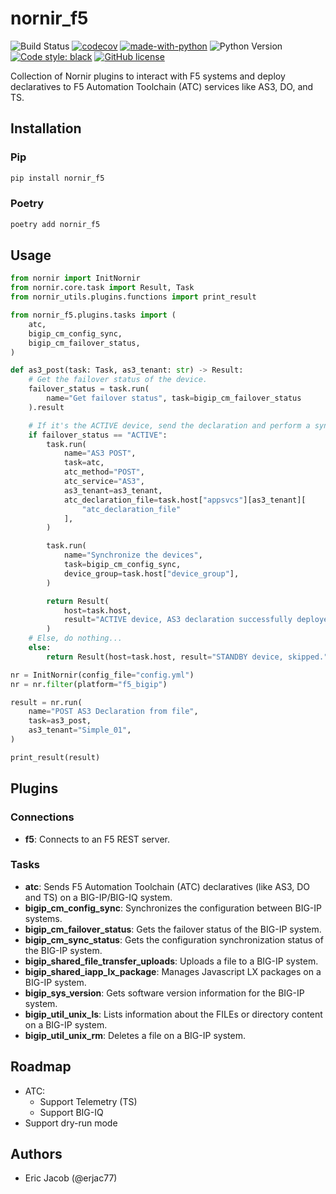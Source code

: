 # nornir_f5

![Build Status](https://github.com/erjac77/nornir_f5/workflows/test/badge.svg)
[![codecov](https://codecov.io/gh/erjac77/nornir_f5/branch/master/graph/badge.svg?token=XXIASNEDFR)](https://codecov.io/gh/erjac77/nornir_f5)
[![made-with-python](https://img.shields.io/badge/Made%20with-Python-1f425f.svg)](https://www.python.org/)
![Python Version](https://img.shields.io/badge/python-3.6+-blue.svg)
[![Code style: black](https://img.shields.io/badge/code%20style-black-000000.svg)](https://github.com/psf/black)
[![GitHub license](https://img.shields.io/github/license/erjac77/nornir_f5.svg)](https://github.com/erjac77/nornir_f5/blob/master/LICENSE)

Collection of Nornir plugins to interact with F5 systems and deploy declaratives to F5 Automation Toolchain (ATC) services like AS3, DO, and TS.

## Installation

### Pip

```bash
pip install nornir_f5
```

### Poetry

```bash
poetry add nornir_f5
```

## Usage

```python
from nornir import InitNornir
from nornir.core.task import Result, Task
from nornir_utils.plugins.functions import print_result

from nornir_f5.plugins.tasks import (
    atc,
    bigip_cm_config_sync,
    bigip_cm_failover_status,
)

def as3_post(task: Task, as3_tenant: str) -> Result:
    # Get the failover status of the device.
    failover_status = task.run(
        name="Get failover status", task=bigip_cm_failover_status
    ).result

    # If it's the ACTIVE device, send the declaration and perform a sync.
    if failover_status == "ACTIVE":
        task.run(
            name="AS3 POST",
            task=atc,
            atc_method="POST",
            atc_service="AS3",
            as3_tenant=as3_tenant,
            atc_declaration_file=task.host["appsvcs"][as3_tenant][
                "atc_declaration_file"
            ],
        )

        task.run(
            name="Synchronize the devices",
            task=bigip_cm_config_sync,
            device_group=task.host["device_group"],
        )

        return Result(
            host=task.host,
            result="ACTIVE device, AS3 declaration successfully deployed.",
        )
    # Else, do nothing...
    else:
        return Result(host=task.host, result="STANDBY device, skipped.")

nr = InitNornir(config_file="config.yml")
nr = nr.filter(platform="f5_bigip")

result = nr.run(
    name="POST AS3 Declaration from file",
    task=as3_post,
    as3_tenant="Simple_01",
)

print_result(result)
```

## Plugins

### Connections

* __f5__: Connects to an F5 REST server.

### Tasks

* __atc__: Sends F5 Automation Toolchain (ATC) declaratives (like AS3, DO and TS) on a BIG-IP/BIG-IQ system.
* __bigip_cm_config_sync__: Synchronizes the configuration between BIG-IP systems.
* __bigip_cm_failover_status__: Gets the failover status of the BIG-IP system.
* __bigip_cm_sync_status__: Gets the configuration synchronization status of the BIG-IP system.
* __bigip_shared_file_transfer_uploads__: Uploads a file to a BIG-IP system.
* __bigip_shared_iapp_lx_package__: Manages Javascript LX packages on a BIG-IP system.
* __bigip_sys_version__: Gets software version information for the BIG-IP system.
* __bigip_util_unix_ls__: Lists information about the FILEs or directory content on a BIG-IP system.
* __bigip_util_unix_rm__: Deletes a file on a BIG-IP system.

## Roadmap

* ATC:
  * Support Telemetry (TS)
  * Support BIG-IQ
* Support dry-run mode

## Authors

* Eric Jacob (@erjac77)

